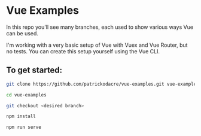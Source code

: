 # Vue Examples

In this repo you'll see many branches, each used to show various ways Vue can be used.

I'm working with a very basic setup of Vue with Vuex and Vue Router, but no tests. You can create this setup yourself using the Vue CLI.

## To get started:

```bash
git clone https://github.com/patrickodacre/vue-examples.git vue-examples

cd vue-examples

git checkout <desired branch>

npm install

npm run serve
```

